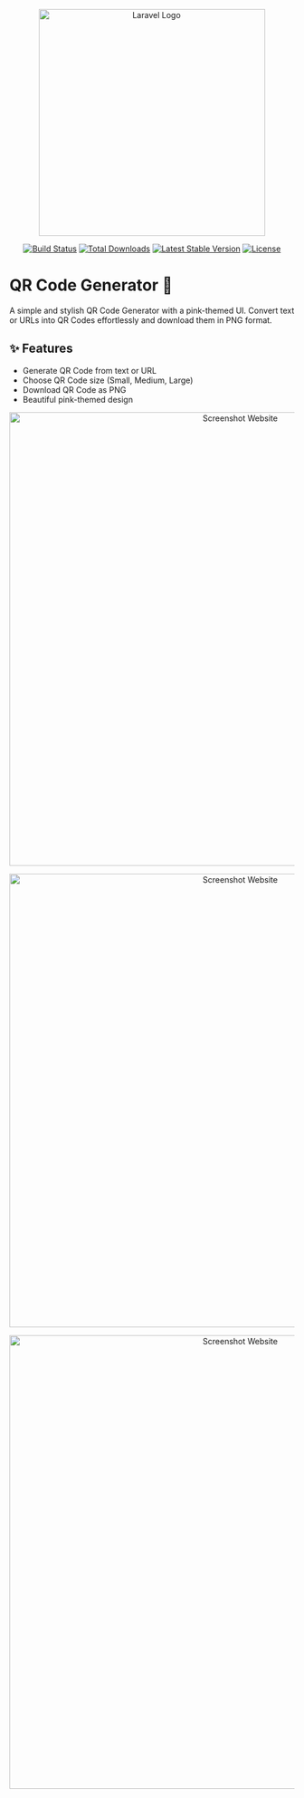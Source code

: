 <p align="center"><a href="https://laravel.com" target="_blank"><img src="https://raw.githubusercontent.com/laravel/art/master/logo-lockup/5%20SVG/2%20CMYK/1%20Full%20Color/laravel-logolockup-cmyk-red.svg" width="400" alt="Laravel Logo"></a></p>

<p align="center">
<a href="https://github.com/laravel/framework/actions"><img src="https://github.com/laravel/framework/workflows/tests/badge.svg" alt="Build Status"></a>
<a href="https://packagist.org/packages/laravel/framework"><img src="https://img.shields.io/packagist/dt/laravel/framework" alt="Total Downloads"></a>
<a href="https://packagist.org/packages/laravel/framework"><img src="https://img.shields.io/packagist/v/laravel/framework" alt="Latest Stable Version"></a>
<a href="https://packagist.org/packages/laravel/framework"><img src="https://img.shields.io/packagist/l/laravel/framework" alt="License"></a>
</p>

# QR Code Generator 🎀

A simple and stylish QR Code Generator with a pink-themed UI. Convert text or URLs into QR Codes effortlessly and download them in PNG format.

## ✨ Features  
- Generate QR Code from text or URL  
- Choose QR Code size (Small, Medium, Large)  
- Download QR Code as PNG  
- Beautiful pink-themed design  

<p align="center">
    <img src="https://i.imgur.com/vYhTdeD.png" width="800" alt="Screenshot Website">
</p>

<p align="center">
    <img src="https://i.imgur.com/dtOgfJl.png" width="800" alt="Screenshot Website">
</p>

<p align="center">
    <img src="https://i.imgur.com/vcbfwee.png" width="800" alt="Screenshot Website">
</p>
